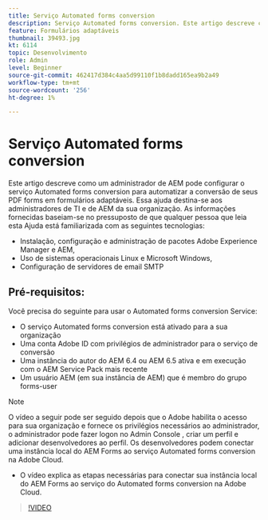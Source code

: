 ```yaml
---
title: Serviço Automated forms conversion
description: Serviço Automated forms conversion. Este artigo descreve como um administrador de AEM pode configurar o serviço Automated forms conversion para automatizar a conversão de seus PDF forms em formulários adaptáveis. Essa ajuda destina-se aos administradores de TI e de AEM da sua organização.
feature: Formulários adaptáveis
thumbnail: 39493.jpg
kt: 6114
topic: Desenvolvimento
role: Admin
level: Beginner
source-git-commit: 462417d384c4aa5d99110f1b8dadd165ea9b2a49
workflow-type: tm+mt
source-wordcount: '256'
ht-degree: 1%

---
```


# Serviço Automated forms conversion

Este artigo descreve como um administrador de AEM pode configurar o serviço Automated forms conversion para automatizar a conversão de seus PDF forms em formulários adaptáveis. Essa ajuda destina-se aos administradores de TI e de AEM da sua organização. As informações fornecidas baseiam-se no pressuposto de que qualquer pessoa que leia esta Ajuda está familiarizada com as seguintes tecnologias:

* Instalação, configuração e administração de pacotes Adobe Experience Manager e AEM,
* Uso de sistemas operacionais Linux e Microsoft Windows,
* Configuração de servidores de email SMTP

## Pré-requisitos:

Você precisa do seguinte para usar o Automated forms conversion Service:

* O serviço Automated forms conversion está ativado para a sua organização
* Uma conta Adobe ID com privilégios de administrador para o serviço de conversão
* Uma instância do autor do AEM 6.4 ou AEM 6.5 ativa e em execução com o AEM Service Pack mais recente
* Um usuário AEM (em sua instância de AEM) que é membro do grupo forms-user

>[!NOTE]
>O vídeo a seguir pode ser seguido depois que o Adobe habilita o acesso para sua organização e fornece os privilégios necessários ao administrador, o administrador pode fazer logon no Admin Console , criar um perfil e adicionar desenvolvedores ao perfil. Os desenvolvedores podem conectar uma instância local do AEM Forms ao serviço Automated forms conversion na Adobe Cloud.

* O vídeo explica as etapas necessárias para conectar sua instância local do AEM Forms ao serviço do Automated forms conversion na Adobe Cloud.

>[!VIDEO](https://video.tv.adobe.com/v/39493/?quality=9&learn=on)

